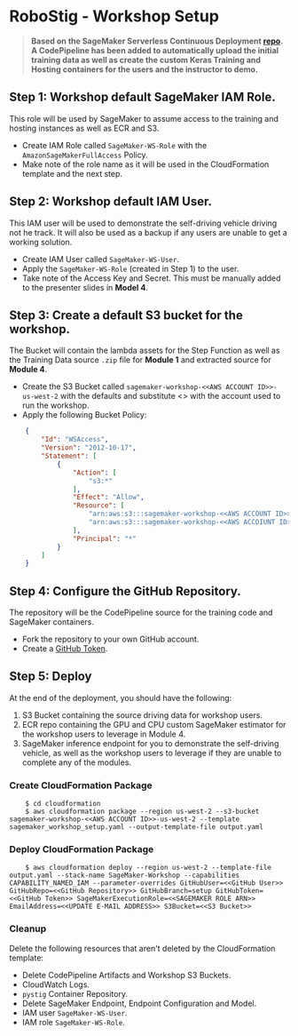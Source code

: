 # RoboStig - Workshop Setup

>__Based on the SageMaker Serverless Continuous Deployment [repo](https://github.com/aws-samples/serverless-sagemaker-orchestration). A CodePipeline has been added to automatically upload the initial training data as well as create the custom Keras Training and Hosting containers for the users and the instructor to demo.__

## Step 1: Workshop default SageMaker IAM Role.
This role will be used by SageMaker to assume access to the training and hosting instances as well as ECR and S3.
- Create IAM Role called `SageMaker-WS-Role` with the `AmazonSageMakerFullAccess` Policy.
- Make note of the role name as it will be used in the CloudFormation template and the next step.

## Step 2: Workshop default IAM User.
This IAM user will be used to demonstrate the self-driving vehicle driving not he track. It will also be used as a backup if any users are unable to get a working solution.
- Create IAM User called `SageMaker-WS-User`.
- Apply the `SageMaker-WS-Role` (created in Step 1) to the user.
- Take note of the Access Key and Secret. This must be manually added to the presenter slides in __Model 4__.

## Step 3: Create a default S3 bucket for the workshop.
The Bucket will contain the lambda assets for the Step Function as well as the Training Data source `.zip` file for __Module 1__ and extracted source for __Module 4__.
- Create the S3 Bucket called `sagemaker-workshop-<<AWS ACCOUNT ID>>-us-west-2` with the defaults and substitute <<AWS ACCOUNT ID>> with the account used to run the workshop.
- Apply the following Bucket Policy:
```json
    {
        "Id": "WSAccess",
        "Version": "2012-10-17",
        "Statement": [
            {
                "Action": [
                    "s3:*"
                ],
                "Effect": "Allow",
                "Resource": [
                    "arn:aws:s3:::sagemaker-workshop-<<AWS ACCOUNT ID>>-us-west-2",
                    "arn:aws:s3:::sagemaker-workshop-<<AWS ACCOIUNT ID>>-us-west-2/*"
                ],
                "Principal": "*"
            }
        ]
    }
```

## Step 4: Configure the GitHub Repository.
The repository will be the CodePipeline source for the training code and SageMaker containers.
- Fork the repository to your own GitHub account.
- Create a [GitHub Token](https://github.com/settings/tokens).

## Step 5: Deploy
At the end of the deployment, you should have the following:
1. S3 Bucket containing the source driving data for workshop users.
2. ECR repo containing the GPU and CPU custom SageMaker estimator for the workshop users to leverage in Module 4.
3. SageMaker inference endpoint for you to demonstrate the self-driving vehicle, as well as the workshop users to leverage if they are unable to complete any of the modules.

### Create CloudFormation Package

```console
    $ cd cloudformation
    $ aws cloudformation package --region us-west-2 --s3-bucket sagemaker-workshop-<<AWS ACCOUNT ID>>-us-west-2 --template sagemaker_workshop_setup.yaml --output-template-file output.yaml
```

### Deploy CloudFormation Package

```console
    $ aws cloudformation deploy --region us-west-2 --template-file output.yaml --stack-name SageMaker-Workshop --capabilities CAPABILITY_NAMED_IAM --parameter-overrides GitHubUser=<<GitHub User>> GitHubRepo=<<GitHub Repository>> GitHubBranch=setup GitHubToken=<<GitHub Token>> SageMakerExecutionRole=<<SAGEMAKER ROLE ARN>> EmailAddress=<<UPDATE E-MAIL ADDRESS>> S3Bucket=<<S3 Bucket>>
```

### Cleanup
Delete the following resources that aren't deleted by the CloudFormation template:
- Delete CodePipeline Artifacts and Workshop S3 Buckets.
- CloudWatch Logs.
- `pystig` Container Repository.
- Delete SageMaker Endpoint, Endpoint Configuration and Model.
- IAM user `SageMaker-WS-User`.
- IAM role `SageMaker-WS-Role`.